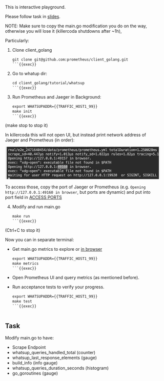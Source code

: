 This is interactive playground.

Please follow task in [slides](https://docs.google.com/presentation/d/1-LauyQqDQD5a1oAk16Ke03uKGwgH5UT0hBuy7aIwJIg/edit).

NOTE: Make sure to copy the main.go modification you do on the way, otherwise you will lose it (killercoda shutdowns after ~1h),

Particularly:

1. Clone client_golang

    ```
    git clone git@github.com:prometheus/client_golang.git
    ```{{exec}}
   
2. Go to whatup dir:

    ```
    cd client_golang/tutorial/whatsup
    ```{{exec}}
   
3. Run Prometheus and Jaeger in Background:

    ```
    export WHATSUPADDR={{TRAFFIC_HOST1_99}}
    make init
    ```{{exec}}

(make stop to stop it)

In killercoda this will not open UI, but instead print network address of Jaeger and Prometheus (in order):

![img.png](img.png)

To access those, copy the port of Jaeger or Prometheus (e.g. `Opening http://127.0.0.1:49160 in browser`, but ports are dynamic) and put into port field in [ACCESS PORTS]({{TRAFFIC_SELECTOR}})

4. Modify and run main.go

    ```
    make run
    ```{{exec}}

(Ctrl+C to stop it)

Now you can in separate terminal:

* Get main.go metrics to explore or [in browser]({{TRAFFIC_HOST1_99}})

    ```
    export WHATSUPADDR={{TRAFFIC_HOST1_99}}
    make metrics
    ```{{exec}}

* Open Prometheus UI and query metrics (as mentioned before).
* Run acceptance tests to verify your progress.

    ```
    export WHATSUPADDR={{TRAFFIC_HOST1_99}}
    make test
    ```{{exec}}


## Task

Modify main.go to have:

- Scrape Endpoint
- whatsup_queries_handled_total (counter)
- whatsup_last_response_elements (gauge)
- build_info (info gauge)
- whatsup_queries_duration_seconds (histogram)
- go_goroutines (gauge)
